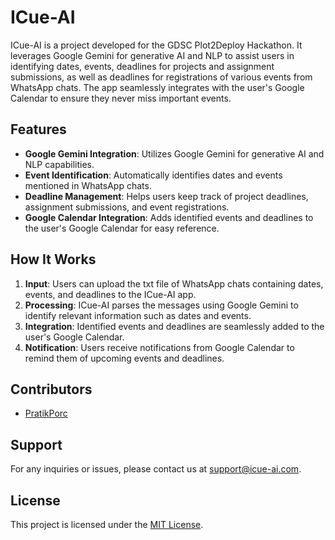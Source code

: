 # ICue-AI

ICue-AI is a project developed for the GDSC Plot2Deploy Hackathon. It leverages Google Gemini for generative AI and NLP to assist users in identifying dates, events, deadlines for projects and assignment submissions, as well as deadlines for registrations of various events from WhatsApp chats. The app seamlessly integrates with the user's Google Calendar to ensure they never miss important events.

## Features

- **Google Gemini Integration**: Utilizes Google Gemini for generative AI and NLP capabilities.
- **Event Identification**: Automatically identifies dates and events mentioned in WhatsApp chats.
- **Deadline Management**: Helps users keep track of project deadlines, assignment submissions, and event registrations.
- **Google Calendar Integration**: Adds identified events and deadlines to the user's Google Calendar for easy reference.

## How It Works

1. **Input**: Users can upload the txt file of WhatsApp chats containing dates, events, and deadlines to the ICue-AI app.
2. **Processing**: ICue-AI parses the messages using Google Gemini to identify relevant information such as dates and events.
3. **Integration**: Identified events and deadlines are seamlessly added to the user's Google Calendar.
4. **Notification**: Users receive notifications from Google Calendar to remind them of upcoming events and deadlines.

## Contributors

- [PratikPorc](https://github.com/PratikPorc)

## Support

For any inquiries or issues, please contact us at [support@icue-ai.com](mailto:pratikguharoystads@gmail.com).

## License

This project is licensed under the [MIT License](LICENSE).
